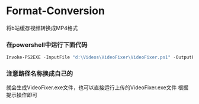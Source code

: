# Format-Conversion
将b站缓存视频转换成MP4格式

### 在powershell中运行下面代码
```powershell
Invoke-PS2EXE -InputFile "d:\Videos\VideoFixer\VideoFixer.ps1" -OutputFile "d:\Videos\VideoFixer\VideoFixer.exe" -IconFile "d:\Videos\VideoFixer\icon.ico" -NoConsole -Title "B站缓存视频格式转换" -Version "1.0.0"
```

### 注意路径名称换成自己的

就会生成VideoFixer.exe文件，也可以直接运行上传的VideoFixer.exe文件
根据提示操作即可


